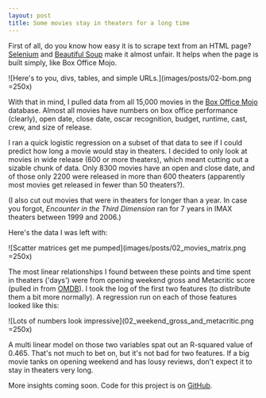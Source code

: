 ```yaml
---
layout: post
title: Some movies stay in theaters for a long time
---
```


First of all, do you know how easy it is to scrape text from an HTML page? [Selenium](http://www.seleniumhq.org/) and [Beautiful Soup](http://www.crummy.com/software/BeautifulSoup/bs4/doc/) make it almost unfair. It helps when the page is built simply, like Box Office Mojo.

![Here's to you, divs, tables, and simple URLs.](images/posts/02-bom.png =250x)

With that in mind, I pulled data from all 15,000 movies in the [Box Office Mojo](http://www.boxofficemojo.com/movies/alphabetical.htm?letter=A&p=.htm) database. Almost all movies have numbers on box office performance (clearly), open date, close date, oscar recognition, budget, runtime, cast, crew, and size of release.

I ran a quick logistic regression on a subset of that data to see if I could predict how long a movie would stay in theaters. I decided to only look at movies in wide release (600 or more theaters), which meant cutting out a sizable chunk of data. Only 8300 movies have an open and close date, and of those only 2200 were released in more than 600 theaters (apparently most movies get released in fewer than 50 theaters?).

(I also cut out movies that were in theaters for longer than a year. In case you forgot, *Encounter in the Third Dimension* ran for 7 years in IMAX theaters between 1999 and 2006.)

Here's the data I was left with:

![Scatter matrices get me pumped](images/posts/02_movies_matrix.png =250x)

The most linear relationships I found between these points and time spent in theaters ('days') were from opening weekend gross and Metacritic score (pulled in from [OMDB](http://www.omdbapi.com/)). I took the log of the first two features (to distribute them a bit more normally). A regression run on each of those features looked like this:

![Lots of numbers look impressive](02_weekend_gross_and_metacritic.png =250x)

A multi linear model on those two variables spat out an R-squared value of 0.465. That's not much to bet on, but it's not bad for two features. If a big movie tanks on opening weekend and has lousy reviews, don't expect it to stay in theaters very long.

More insights coming soon. Code for this project is on [GitHub](http://www.github.com/yawitzd).

